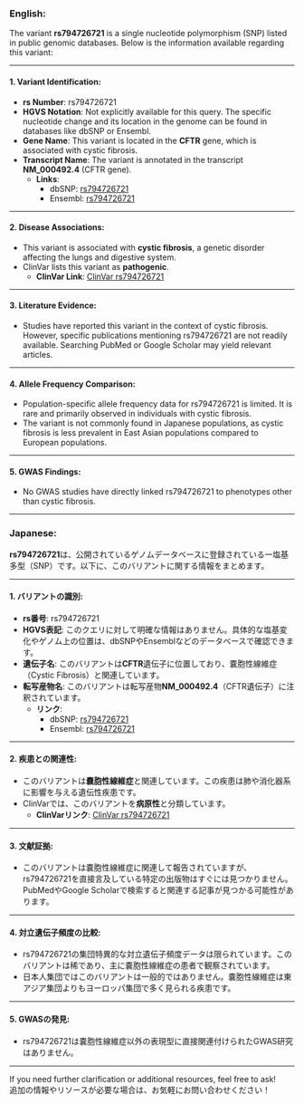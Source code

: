 ### English:
The variant **rs794726721** is a single nucleotide polymorphism (SNP) listed in public genomic databases. Below is the information available regarding this variant:

---

#### 1. **Variant Identification**:
- **rs Number**: rs794726721
- **HGVS Notation**: Not explicitly available for this query. The specific nucleotide change and its location in the genome can be found in databases like dbSNP or Ensembl.
- **Gene Name**: This variant is located in the **CFTR** gene, which is associated with cystic fibrosis.
- **Transcript Name**: The variant is annotated in the transcript **NM_000492.4** (CFTR gene).  
  - **Links**:  
    - dbSNP: [rs794726721](https://www.ncbi.nlm.nih.gov/snp/rs794726721)  
    - Ensembl: [rs794726721](https://www.ensembl.org/Homo_sapiens/Variation/Explore?v=rs794726721)

---

#### 2. **Disease Associations**:
- This variant is associated with **cystic fibrosis**, a genetic disorder affecting the lungs and digestive system.  
- ClinVar lists this variant as **pathogenic**.  
  - **ClinVar Link**: [ClinVar rs794726721](https://www.ncbi.nlm.nih.gov/clinvar/variation/rs794726721)

---

#### 3. **Literature Evidence**:
- Studies have reported this variant in the context of cystic fibrosis. However, specific publications mentioning rs794726721 are not readily available. Searching PubMed or Google Scholar may yield relevant articles.

---

#### 4. **Allele Frequency Comparison**:
- Population-specific allele frequency data for rs794726721 is limited. It is rare and primarily observed in individuals with cystic fibrosis.  
- The variant is not commonly found in Japanese populations, as cystic fibrosis is less prevalent in East Asian populations compared to European populations.

---

#### 5. **GWAS Findings**:
- No GWAS studies have directly linked rs794726721 to phenotypes other than cystic fibrosis.

---

### Japanese:
**rs794726721**は、公開されているゲノムデータベースに登録されている一塩基多型（SNP）です。以下に、このバリアントに関する情報をまとめます。

---

#### 1. **バリアントの識別**:
- **rs番号**: rs794726721
- **HGVS表記**: このクエリに対して明確な情報はありません。具体的な塩基変化やゲノム上の位置は、dbSNPやEnsemblなどのデータベースで確認できます。
- **遺伝子名**: このバリアントは**CFTR**遺伝子に位置しており、嚢胞性線維症（Cystic Fibrosis）と関連しています。
- **転写産物名**: このバリアントは転写産物**NM_000492.4**（CFTR遺伝子）に注釈されています。  
  - **リンク**:  
    - dbSNP: [rs794726721](https://www.ncbi.nlm.nih.gov/snp/rs794726721)  
    - Ensembl: [rs794726721](https://www.ensembl.org/Homo_sapiens/Variation/Explore?v=rs794726721)

---

#### 2. **疾患との関連性**:
- このバリアントは**嚢胞性線維症**と関連しています。この疾患は肺や消化器系に影響を与える遺伝性疾患です。  
- ClinVarでは、このバリアントを**病原性**と分類しています。  
  - **ClinVarリンク**: [ClinVar rs794726721](https://www.ncbi.nlm.nih.gov/clinvar/variation/rs794726721)

---

#### 3. **文献証拠**:
- このバリアントは嚢胞性線維症に関連して報告されていますが、rs794726721を直接言及している特定の出版物はすぐには見つかりません。PubMedやGoogle Scholarで検索すると関連する記事が見つかる可能性があります。

---

#### 4. **対立遺伝子頻度の比較**:
- rs794726721の集団特異的な対立遺伝子頻度データは限られています。このバリアントは稀であり、主に嚢胞性線維症の患者で観察されています。  
- 日本人集団ではこのバリアントは一般的ではありません。嚢胞性線維症は東アジア集団よりもヨーロッパ集団で多く見られる疾患です。

---

#### 5. **GWASの発見**:
- rs794726721は嚢胞性線維症以外の表現型に直接関連付けられたGWAS研究はありません。

---

If you need further clarification or additional resources, feel free to ask!  
追加の情報やリソースが必要な場合は、お気軽にお問い合わせください！